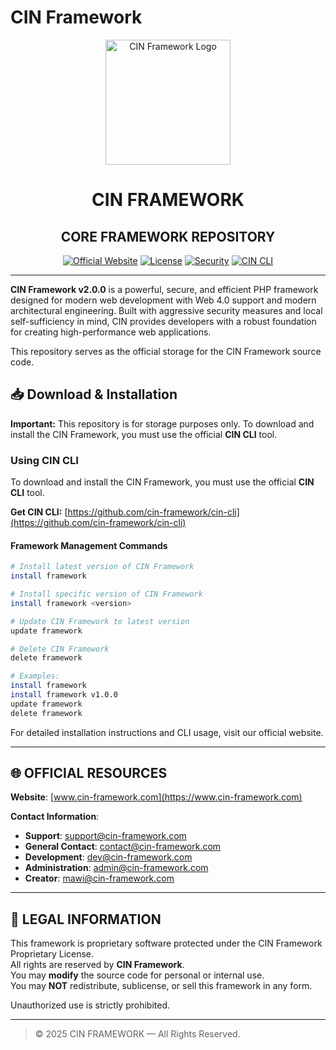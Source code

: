 # **CIN Framework**

<div align="center">
  <img src="https://cin-framework.github.io/.github/assets/img/CIN.svg" alt="CIN Framework Logo" width="200" height="200">
</div>

<h1 align="center">CIN FRAMEWORK</h1>
<h2 align="center">CORE FRAMEWORK REPOSITORY</h2>

<div align="center">

[![Official Website](https://img.shields.io/badge/Official_Website-www.cin--framework.com-dc2626?style=for-the-badge)](https://www.cin-framework.com)
[![License](https://img.shields.io/badge/License-Proprietary-red?style=for-the-badge)](LICENSE)
[![Security](https://img.shields.io/badge/Security-View_Policy-orange?style=for-the-badge)](SECURITY.md)
[![CIN CLI](https://img.shields.io/badge/CIN_CLI-Download-blue?style=for-the-badge)](https://github.com/cin-framework/cin-cli)

</div>

---

**CIN Framework v2.0.0** is a powerful, secure, and efficient PHP framework designed for modern web development with Web 4.0 support and modern architectural engineering. Built with aggressive security measures and local self-sufficiency in mind, CIN provides developers with a robust foundation for creating high-performance web applications.

This repository serves as the official storage for the CIN Framework source code.

## 📥 Download & Installation

**Important:** This repository is for storage purposes only. To download and install the CIN Framework, you must use the official **CIN CLI** tool.

### Using CIN CLI

To download and install the CIN Framework, you must use the official **CIN CLI** tool.

**Get CIN CLI:** [https://github.com/cin-framework/cin-cli](https://github.com/cin-framework/cin-cli)

#### Framework Management Commands
```bash
# Install latest version of CIN Framework
install framework

# Install specific version of CIN Framework
install framework <version>

# Update CIN Framework to latest version
update framework

# Delete CIN Framework
delete framework

# Examples:
install framework
install framework v1.0.0
update framework
delete framework
```

For detailed installation instructions and CLI usage, visit our official website.

---

## 🌐 OFFICIAL RESOURCES

**Website**: [www.cin-framework.com](https://www.cin-framework.com)

**Contact Information**:
- **Support**: support@cin-framework.com
- **General Contact**: contact@cin-framework.com
- **Development**: dev@cin-framework.com
- **Administration**: admin@cin-framework.com
- **Creator**: mawi@cin-framework.com

---

## 📜 LEGAL INFORMATION

This framework is proprietary software protected under the CIN Framework Proprietary License.  
All rights are reserved by **CIN Framework**.  
You may **modify** the source code for personal or internal use.  
You may **NOT** redistribute, sublicense, or sell this framework in any form.

Unauthorized use is strictly prohibited.

---

> © 2025 CIN FRAMEWORK — All Rights Reserved.
